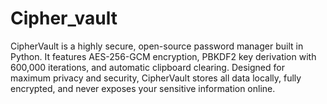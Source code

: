# Cipher_vault
CipherVault is a highly secure, open-source password manager built in Python. It features AES-256-GCM encryption, PBKDF2 key derivation with 600,000 iterations, and automatic clipboard clearing. Designed for maximum privacy and security, CipherVault stores all data locally, fully encrypted, and never exposes your sensitive information online.

